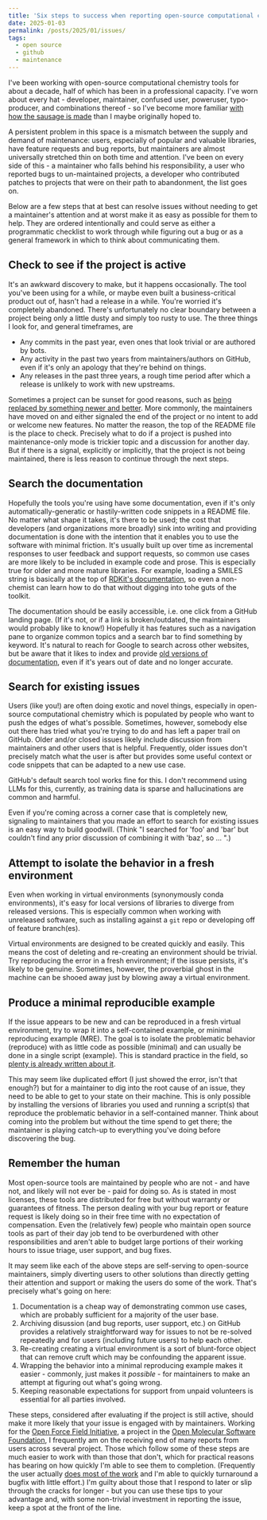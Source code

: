 ```yaml
---
title: 'Six steps to success when reporting open-source computational chemistry issues'
date: 2025-01-03
permalink: /posts/2025/01/issues/
tags:
  - open source
  - github
  - maintenance
---
```


I've been working with open-source computational chemistry tools for about a decade, half of which has been in a professional capacity. I've worn about every hat - developer, maintainer, confused user, poweruser, typo-producer, and combinations thereof - so I've become more familiar [with how the sausage is made](https://xkcd.com/2347/) than I maybe originally hoped to.

A persistent problem in this space is a mismatch between the supply and demand of maintenance: users, especially of popular and valuable libraries, have feature requests and bug reports, but maintainers are almost universally stretched thin on both time and attention. I've been on every side of this - a maintainer who falls behind his responsibility, a user who reported bugs to un-maintained projects, a developer who contributed patches to projects that were on their path to abandonment, the list goes on.

Below are a few steps that at best can resolve issues without needing to get a maintainer's attention and at worst make it as easy as possible for them to help. They are ordered intentionally and could serve as either a programmatic checklist to work through while figuring out a bug or as a general framework in which to think about communicating them.

## Check to see if the project is active

It's an awkward discovery to make, but it happens occasionally. The tool you've been using for a while, or maybe even built a business-critical product out of, hasn't had a release in a while. You're worried it's completely abandoned. There's unfortunately no clear boundary between a project being only a little dusty and simply too rusty to use. The three things I look for, and general timeframes, are

* Any commits in the past year, even ones that look trivial or are authored by bots.
* Any activity in the past two years from maintainers/authors on GitHub, even if it's only an apology that they're behind on things.
* Any releases in the past three years, a rough time period after which a release is unlikely to work with new upstreams.

Sometimes a project can be sunset for good reasons, such as [being replaced by something newer and better](https://github.com/pre-commit/action). More commonly, the maintainers have moved on and either signaled the end of the project or no intent to add or welcome new features. No matter the reason, the top of the README file is the place to check. Precisely what to do if a project is pushed into maintenance-only mode is trickier topic and a discussion for another day. But if there is a signal, explicitly or implicitly, that the project is not being maintained, there is less reason to continue through the next steps.

## Search the documentation

<!---

Human time is almost universally more expensive than computer time, be it measured by the cost of serving webpages, re-running calculations in examples, or explaining the problem a tool aims to solve. A key reason that it's worth it for developers to spend time writing documentation instead of building more tools, in my opinion, is so that their expertise can be scaled out to a large user base without the need to personally interact with every user.
--->

Hopefully the tools you're using have some documentation, even if it's only automatically-generatic or hastily-written code snippets in a README file. No matter what shape it takes, it's there to be used; the cost that developers (and organizations more broadly) sink into writing and providing documentation is done with the intention that it enables you to use the software with minimal friction. It's usually built up over time as incremental responses to user feedback and support requests, so common use cases are more likely to be included in example code and prose. This is especially true for older and more mature libraries. For example, loading a SMILES string is basically at the top of [RDKit's documentation](https://rdkit.org/docs/GettingStartedInPython.html), so even a non-chemist can learn how to do that without digging into tohe guts of the toolkit.

The documentation should be easily accessible, i.e. one click from a GitHub landing page. (If it's not, or if a link is broken/outdated, the maintainers would probably like to know!) Hopefully it has features such as a navigation pane to organize common topics and a search bar to find something by keyword. It's natural to reach for Google to search across other websites, but be aware that it likes to index and provide [old versions of documentation](https://github.com/openmm/openmm/issues/3992), even if it's years out of date and no longer accurate.

## Search for existing issues

Users (like you!) are often doing exotic and novel things, especially in open-source computational chemistry which is populated by people who want to push the edges of what's possible. Sometimes, however, somebody else out there has tried what you're trying to do and has left a paper trail on GitHub. Older and/or closed issues likely include discussion from maintainers and other users that is helpful. Frequently, older issues don't precisely match what the user is after but provides some useful context or code snippets that can be adapted to a new use case.

GitHub's default search tool works fine for this. I don't recommend using LLMs for this, currently, as training data is sparse and hallucinations are common and harmful.

Even if you're coming across a corner case that is completely new, signaling to maintainers that you made an effort to search for existing issues is an easy way to build goodwill. (Think "I searched for 'foo' and 'bar' but couldn't find any prior discussion of combining it with 'baz', so ... ".)

## Attempt to isolate the behavior in a fresh environment

Even when working in virtual environments (synonymously conda environments), it's easy for local versions of libraries to diverge from released versions. This is especially common when working with unreleased software, such as installing against a `git` repo or developing off of feature branch(es).

Virtual environments are designed to be created quickly and easily. This means the cost of deleting and re-creating an environment should be trivial. Try reproducing the error in a fresh environment; if the issue persists, it's likely to be genuine. Sometimes, however, the proverbial ghost in the machine can be shooed away just by blowing away a virtual environment.

## Produce a minimal reproducible example

If the issue appears to be new and can be reproduced in a fresh virtual environment, try to wrap it into a self-contained example, or minimal reproducing example (MRE). The goal is to isolate the problematic behavior (reproduce) with as little code as possible (minimal) and can usually be done in a single script (example). This is standard practice in the field, so [plenty is already written about it](https://stackoverflow.com/help/minimal-reproducible-example).

This may seem like duplicated effort (I just showed the error, isn't that enough?) but for a maintainer to dig into the root cause of an issue, they need to be able to get to your state on their machine. This is only possible by installing the versions of libraries you used and running a script(s) that reproduce the problematic behavior in a self-contained manner. Think about coming into the problem but without the time spend to get there; the maintainer is playing catch-up to everything you've doing before discovering the bug.

## Remember the human

Most open-source tools are maintained by people who are not - and have not, and likely will not ever be - paid for doing so. As is stated in most licenses, these tools are distributed for free but without warranty or guarantees of fitness. The person dealing with your bug report or feature request is likely doing so in their free time with no expectation of compensation. Even the (relatively few) people who maintain open source tools as part of their day job tend to be overburdened with other responsibilities and aren't able to budget large portions of their working hours to issue triage, user support, and bug fixes.

It may seem like each of the above steps are self-serving to open-source maintainers, simply diverting users to other solutions than directly getting their attention and support or making the users do some of the work. That's precisely what's going on here:

1. Documentation is a cheap way of demonstrating common use cases, which are probably sufficient for a majority of the user base.
1. Archiving disussion (and bug reports, user support, etc.) on GitHub provides a relatively straightforward way for issues to not be re-solved repeatedly and for users (including future users) to help each other.
1. Re-creating creating a virtual environment is a sort of blunt-force object that can remove cruft which may be confounding the apparent issue.
1. Wrapping the behavior into a minimal reproducing example makes it easier - commonly, just makes it _possible_ - for maintainers to make an attempt at figuring out what's going wrong.
1. Keeping reasonable expectations for support from unpaid volunteers is essential for all parties involved.

These steps, considered after evaluating if the project is still active, should make it more likely that your issue is engaged with by maintainers. Working for the [Open Force Field Initiative](https://openforcefield.org/), a project in the [Open Molecular Software Foundation](https://omsf.io/), I frequently am on the receiving end of many reports from users across several project. Those which follow some of these steps are much easier to work with than those that don't, which for practical reasons has bearing on how quickly I'm able to see them to completion. (Frequently the user actually [does most of the work](https://github.com/openforcefield/openff-interchange/issues/642) and I'm able to quickly turnaround a bugfix with little effort.) I'm guilty about those that I respond to later or slip through the cracks for longer - but you can use these tips to your advantage and, with some non-trivial investment in reporting the issue, keep a spot at the front of the line.
